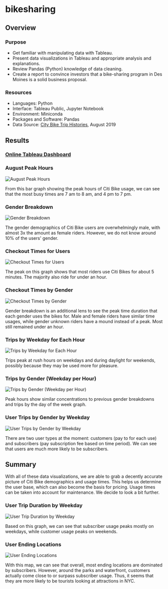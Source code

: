# bikesharing


## Overview
### Purpose
- Get familiar with manipulating data with Tableau.
- Present data visualizations in Tableau and appropriate analysis and explanations.
- Review Pandas (Python) knowledge of data cleaning.
- Create a report to convince investors that a bike-sharing program in Des Moines is a solid business proposal.

### Resources
- Languages: Python
- Interface: Tableau Public, Jupyter Notebook
- Environment: Miniconda
- Packages and Software: Pandas
- Data Source: [City Bike Trip Histories](https://ride.citibikenyc.com/system-data), August 2019

## Results

### [Online Tableau Dashboard](https://public.tableau.com/app/profile/emily8604/viz/AugustCitiBikeAnalysis/AugustPeakHours)
### August Peak Hours
![August Peak Hours](https://raw.githubusercontent.com/li-emily/bikesharing/main/images/august_peak_hours.png)

From this bar graph showing the peak hours of Citi Bike usage, we can see that the most busy times are 7 am to 8 am, and 4 pm to 7 pm.
### Gender Breakdown
![Gender Breakdown](https://raw.githubusercontent.com/li-emily/bikesharing/main/images/gender_breakdown.png)

The gender demographics of Citi Bike users are overwhelmingly male, with almost 3x the amount as female riders. However, we do not know around 10% of the users' gender.
### Checkout Times for Users
![Checkout Times for Users](https://raw.githubusercontent.com/li-emily/bikesharing/main/images/checkout_times.png)

The peak on this graph shows that most riders use Citi Bikes for about 5 minutes. The majority also ride for under an hour. 
### Checkout Times by Gender
![Checkout Times by Gender](https://raw.githubusercontent.com/li-emily/bikesharing/main/images/checkout_time_gender.png)

Gender breakdown is an additional lens to see the peak time duration that each gender uses the bikes for. Male and female riders have similar time usages, while gender unknown riders have a mound instead of a peak. Most still remained under an hour.
### Trips by Weekday for Each Hour
![Trips by Weekday for Each Hour](https://raw.githubusercontent.com/li-emily/bikesharing/main/images/trips_weekday.png)

Trips peak at rush hours on weekdays and during daylight for weekends, possibly because they may be used more for pleasure. 
### Trips by Gender (Weekday per Hour)
![Trips by Gender (Weekday per Hour)](https://raw.githubusercontent.com/li-emily/bikesharing/main/images/trips_weekday_gender.png)

Peak hours show similar concentrations to previous gender breakdowns and trips by the day of the week graph.
### User Trips by Gender by Weekday
![User Trips by Gender by Weekday](https://raw.githubusercontent.com/li-emily/bikesharing/main/images/user_trips_weekday_gender.png)

There are two user types at the moment: customers (pay to for each use) and subscribers (pay subscription fee based on time period). We can see that users are much more likely to be subscribers.
## Summary
With all of these data visualizations, we are able to grab a decently accurate picture of Citi Bike demographics and usage times. This helps us determine the user base, which can also become the basis for pricing. Usage times can be taken into account for maintenance. We decide to look a bit further.

### User Trip Duration by Weekday
![User Trip Duration by Weekday](https://raw.githubusercontent.com/li-emily/bikesharing/main/images/user_trip_duration_weekday.png)

Based on this graph, we can see that subscriber usage peaks mostly on weekdays, while customer usage peaks on weekends.
### User Ending Locations
![User Ending Locations](https://raw.githubusercontent.com/li-emily/bikesharing/main/images/user_ending_locations.png)

With this map, we can see that overall, most ending locations are dominated by subscribers. However, around the parks and waterfront, customers actually come close to or surpass subscriber usage. Thus, it seems that they are more likely to be tourists looking at attractions in NYC.

